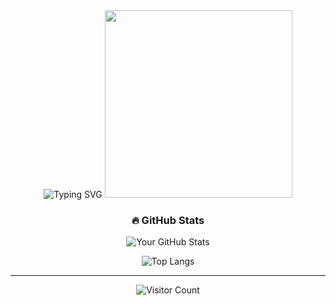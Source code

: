 <!-- Animated Header with Gradient Text -->
<div align="center">
  <img src="https://readme-typing-svg.demolab.com?font=Fira+Code&size=30&duration=3000&pause=1000&color=000000&center=true&vCenter=true&width=435&lines=Hi,+I'm+Deep+Banik..;Python+Developer!;Open+Source+Contributor." alt="Typing SVG" />
  
  <!-- Animated GIF -->
  <img src="https://media.giphy.com/media/qgQUggAC3Pfv687qPC/giphy.gif" width="300"/>
</div>

<!-- GitHub Stats with Glow Animation -->
<h3 align="center">🔥 GitHub Stats</h3>
<div align="center">
  
  ![Your GitHub Stats](https://github-readme-stats.vercel.app/api?username=deep017i&show_icons=true&theme=radical&count_private=true&include_all_commits=true&line_height=24)
  
  ![Top Langs](https://github-readme-stats.vercel.app/api/top-langs/?username=deep017i&layout=compact&theme=radical&langs_count=8)
  
---
  
  ![Visitor Count](https://komarev.com/ghpvc/?username=deep017i&color=blueviolet&style=flat-square)

